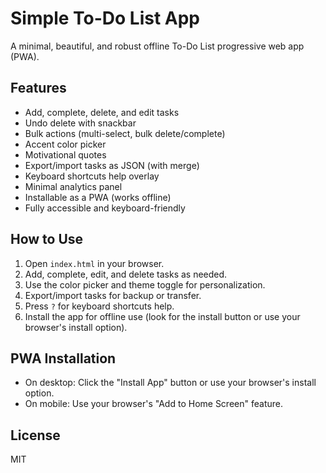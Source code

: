 # Simple To-Do List App

A minimal, beautiful, and robust offline To-Do List progressive web app (PWA).

## Features
- Add, complete, delete, and edit tasks
- Undo delete with snackbar
- Bulk actions (multi-select, bulk delete/complete)
- Accent color picker
- Motivational quotes
- Export/import tasks as JSON (with merge)
- Keyboard shortcuts help overlay
- Minimal analytics panel
- Installable as a PWA (works offline)
- Fully accessible and keyboard-friendly

## How to Use
1. Open `index.html` in your browser.
2. Add, complete, edit, and delete tasks as needed.
3. Use the color picker and theme toggle for personalization.
4. Export/import tasks for backup or transfer.
5. Press `?` for keyboard shortcuts help.
6. Install the app for offline use (look for the install button or use your browser's install option).

## PWA Installation
- On desktop: Click the "Install App" button or use your browser's install option.
- On mobile: Use your browser's "Add to Home Screen" feature.

## License
MIT 